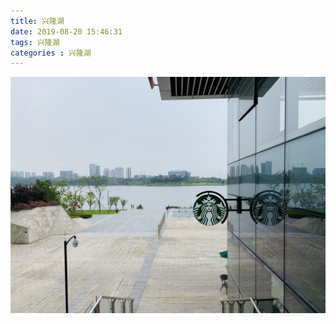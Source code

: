 ```yaml
---
title: 兴隆湖
date: 2019-08-20 15:46:31
tags: 兴隆湖
categories : 兴隆湖
---
```


![](/uploads/20190820兴隆湖.jpg)